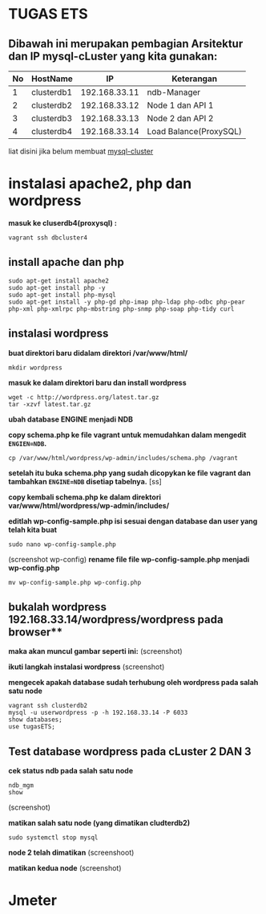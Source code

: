 # TUGAS ETS 
## Dibawah ini merupakan pembagian Arsitektur dan IP mysql-cLuster yang kita gunakan:

No | HostName |    IP    | Keterangan  |
---|----------|----------|-------------|
1  |clusterdb1|192.168.33.11|ndb-Manager|
2 |clusterdb2|192.168.33.12|Node 1 dan API 1|
3 |clusterdb3|192.168.33.13|Node 2 dan API 2|
4 |clusterdb4|192.168.33.14|Load Balance(ProxySQL)|

liat disini jika belum membuat [mysql-cluster](https://github.com/Nirmala01/Basis-Data-Terdistribusi-BDT-/tree/master/tugas%20implementasi)

# instalasi apache2, php dan wordpress
**masuk ke cluserdb4(proxysql) :**
```
vagrant ssh dbcluster4
```
## install apache dan php
```
sudo apt-get install apache2
sudo apt-get install php -y
sudo apt-get install php-mysql
sudo apt-get install -y php-gd php-imap php-ldap php-odbc php-pear php-xml php-xmlrpc php-mbstring php-snmp php-soap php-tidy curl
```

## instalasi wordpress
**buat direktori baru didalam direktori  /var/www/html/**
```
mkdir wordpress
```
**masuk ke dalam direktori baru dan install wordpress**
```
wget -c http://wordpress.org/latest.tar.gz
tar -xzvf latest.tar.gz
```

**ubah database ENGINE menjadi NDB**

**copy schema.php ke file vagrant untuk memudahkan dalam mengedit ```ENGIEN=NDB```.**
```
cp /var/www/html/wordpress/wp-admin/includes/schema.php /vagrant
```
**setelah itu buka schema.php yang sudah dicopykan ke file vagrant dan tambahkan ```ENGINE=NDB``` disetiap tabelnya.**
[ss]

**copy kembali schema.php ke dalam direktori var/www/html/wordpress/wp-admin/includes/**

**editlah wp-config-sample.php isi sesuai dengan database dan user yang telah kita buat**
```
sudo nano wp-config-sample.php
```
(screenshot wp-config)
**rename file file wp-config-sample.php menjadi wp-config.php**
```
mv wp-config-sample.php wp-config.php
```
## bukalah wordpress 192.168.33.14/wordpress/wordpress pada browser**

**maka akan muncul gambar seperti ini:**
(screenshot)

**ikuti langkah instalasi wordpress**
(screenshot)

**mengecek apakah database sudah terhubung oleh wordpress pada salah satu node**
```
vagrant ssh clusterdb2
mysql -u userwordpress -p -h 192.168.33.14 -P 6033
show databases;
use tugasETS;
```
## Test database wordpress pada cLuster 2 DAN 3
**cek status ndb pada salah satu node**
```
ndb_mgm
show
```
(screenshot)

**matikan salah satu node (yang dimatikan cludterdb2)**
```
sudo systemctl stop mysql
```

**node 2 telah dimatikan**
(screenshoot)

**matikan kedua node**
(screenshot)

# Jmeter



